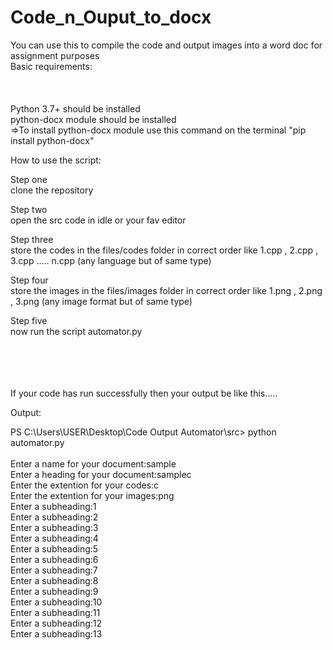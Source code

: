 # Code_n_Ouput_to_docx

You can use this to compile the code and output images into a word doc for assignment purposes <br/>
Basic requirements: <br/> <br/> <br/> <br/>
    Python 3.7+ should be installed <br/>
    python-docx module should be installed <br/>
    =>To install python-docx module use this command on the terminal "pip install python-docx" <br/>
    
How to use the script: <br/>

Step one <br/>
clone the repository <br/>

Step two <br/>
open the src code in idle or your fav editor <br/>

Step three <br/>
store the codes in the files/codes folder in correct order like 1.cpp , 2.cpp , 3.cpp ..... n.cpp (any language but of same type) <br/>

Step four  <br/>
store the images in the files/images folder in correct order like 1.png , 2.png , 3.png (any image format but of same type) <br/>

Step five <br/>
now run the script automator.py <br/>
<br/><br/><br/><br/>





If your code has run successfully then your output be like this.....<br/>

Output:<br/>

PS C:\Users\USER\Desktop\Code Output Automator\src> python automator.py     <br/>  
Enter a name for your document:sample <br/>
Enter a heading for your document:samplec <br/>
Enter the extention for your codes:c <br/>
Enter the extention for your images:png <br/>
Enter a subheading:1 <br/>
Enter a subheading:2 <br/>
Enter a subheading:3 <br/>
Enter a subheading:4 <br/>
Enter a subheading:5 <br/>
Enter a subheading:6 <br/>
Enter a subheading:7 <br/>
Enter a subheading:8 <br/>
Enter a subheading:9 <br/>
Enter a subheading:10 <br/>
Enter a subheading:11 <br/>
Enter a subheading:12 <br/>
Enter a subheading:13 <br/>
<br/><br/><br/>

